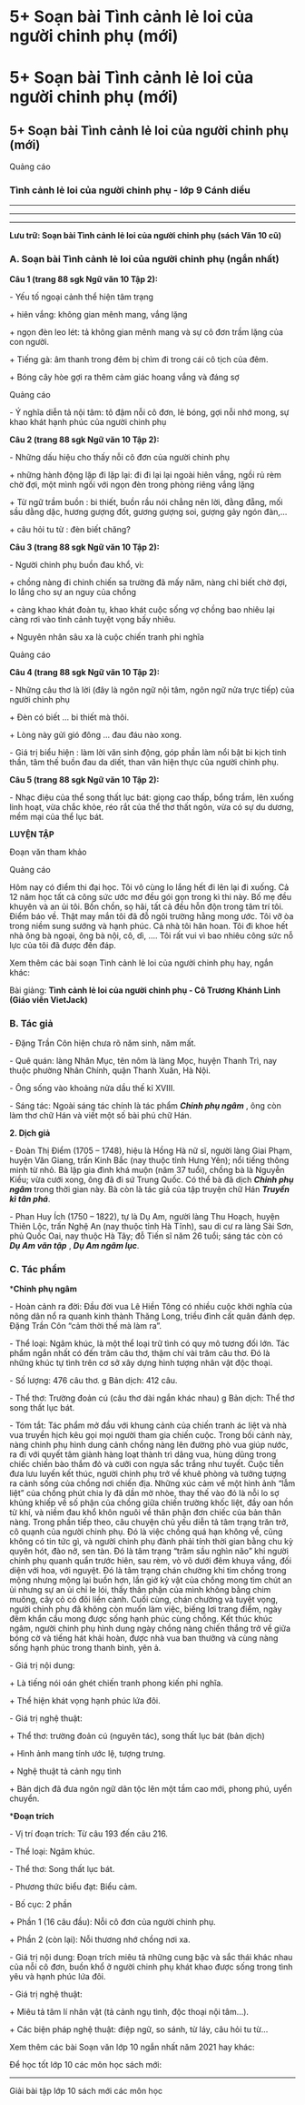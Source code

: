 # 5+ Soạn bài Tình cảnh lẻ loi của người chinh phụ (mới)

# 5+ Soạn bài Tình cảnh lẻ loi của người chinh phụ (mới)

## 5+ Soạn bài Tình cảnh lẻ loi của người chinh phụ (mới)

Quảng cáo

### Tình cảnh lẻ loi của người chinh phụ - lớp 9 Cánh diều

* * *

* * *

* * *

**Lưu trữ: Soạn bài Tình cảnh lẻ loi của người chinh phụ (sách Văn 10 cũ)**

### **A. Soạn bài Tình cảnh lẻ loi của người chinh phụ (ngắn nhất)**

**Câu 1 (trang 88 sgk Ngữ văn 10 Tập 2):**

\- Yếu tố ngoại cảnh thể hiện tâm trạng 

\+ hiên vắng: không gian mênh mang, vắng lặng 

\+ ngọn đèn leo lét: tả không gian mênh mang và sự cô đơn trầm lặng của con người. 

\+ Tiếng gà: âm thanh trong đêm bị chìm đi trong cái cô tịch của đêm. 

\+ Bóng cây hòe gợi ra thêm cảm giác hoang vắng và đáng sợ 

Quảng cáo

\- Ý nghĩa diễn tả nội tâm: tô đậm nỗi cô đơn, lẻ bóng, gợi nỗi nhớ mong, sự khao khát hạnh phúc của người chinh phụ 

**Câu 2 (trang 88 sgk Ngữ văn 10 Tập 2):**

\- Những dấu hiệu cho thấy nỗi cô đơn của người chinh phụ 

\+ những hành động lặp đi lặp lại: đi đi lại lại ngoài hiên vắng, ngồi rủ rèm chờ đợi, một mình ngồi với ngọn đèn trong phòng riêng vắng lặng 

\+ Từ ngữ trầm buồn : bi thiết, buồn rầu nói chẳng nên lời, đằng đẵng, mối sầu dằng dặc, hương gượng đốt, gương gượng soi, gượng gảy ngón đàn,… 

\+ câu hỏi tu từ : đèn biết chăng? 

**Câu 3 (trang 88 sgk Ngữ văn 10 Tập 2):**

\- Người chinh phụ buồn đau khổ, vì: 

\+ chồng nàng đi chinh chiến sa trường đã mấy năm, nàng chỉ biết chờ đợi, lo lắng cho sự an nguy của chồng 

\+ càng khao khát đoàn tụ, khao khát cuộc sống vợ chồng bao nhiêu lại càng rơi vào tình cảnh tuyệt vọng bấy nhiêu. 

\+ Nguyên nhân sâu xa là cuộc chiến tranh phi nghĩa 

Quảng cáo

**Câu 4 (trang 88 sgk Ngữ văn 10 Tập 2):**

\- Những câu thơ là lời (đây là ngôn ngữ nội tâm, ngôn ngữ nửa trực tiếp) của người chinh phụ 

\+ Đèn có biết … bi thiết mà thôi. 

\+ Lòng này gửi gió đông … đau đáu nào xong. 

\- Giá trị biểu hiện : làm lời văn sinh động, góp phần làm nổi bật bi kịch tinh thần, tâm thế buồn đau da diết, than vãn hiện thực của người chinh phụ. 

**Câu 5 (trang 88 sgk Ngữ văn 10 Tập 2):**

\- Nhạc điệu của thể song thất lục bát: giọng cao thấp, bổng trầm, lên xuống linh hoạt, vừa chắc khỏe, réo rắt của thể thơ thất ngôn, vừa có sự du dương, mềm mại của thể lục bát. 

**LUYỆN TẬP**

Đoạn văn tham khảo

Quảng cáo

Hôm nay có điểm thi đại học. Tôi vô cùng lo lắng hết đi lên lại đi xuống. Cả 12 năm học tất cả công sức ước mơ đều gói gọn trong kì thi này. Bố mẹ đều khuyên và an ủi tôi. Bồn chồn, sọ hãi, tất cả đều hỗn độn trong tâm trí tôi. Điểm báo về. Thật may mắn tôi đã đỗ ngôi trường hằng mong ước. Tôi vỡ òa trong niềm sung sướng và hạnh phúc. Cả nhà tôi hân hoan. Tôi đi khoe hết nhà ông bà ngoại, ông bà nội, cô, dì, .... Tôi rất vui vì bao nhiêu công sức nỗ lực của tôi đã được đền đáp. 

Xem thêm các bài soạn Tình cảnh lẻ loi của người chinh phụ hay, ngắn khác:

Bài giảng: **Tình cảnh lẻ loi của người chinh phụ - Cô Trương Khánh Linh (Giáo viên VietJack)**

### **B. Tác giả**

\- Đặng Trần Côn hiện chưa rõ năm sinh, năm mất.

\- Quê quán: làng Nhân Mục, tên nôm là làng Mọc, huyện Thanh Trì, nay thuộc phường Nhân Chính, quận Thanh Xuân, Hà Nội.

\- Ông sống vào khoảng nửa dầu thế kỉ XVIII.

\- Sáng tác: Ngoài sáng tác chính là tác phẩm **_Chinh phụ ngâm_** , ông còn làm thơ chữ Hán và viết một số bài phú chữ Hán.

**2\. Dịch giả**

\- Đoàn Thị Điểm (1705 – 1748), hiệu là Hồng Hà nữ sĩ, người làng Giai Phạm, huyện Văn Giang, trấn Kinh Bắc (nay thuộc tỉnh Hưng Yên); nổi tiếng thông minh từ nhỏ. Bà lập gia đình khá muộn (năm 37 tuổi), chồng bà là Nguyễn Kiều; vừa cưới xong, ông đã đi sứ Trung Quốc. Có thể bà đã dịch **_Chinh phụ ngâm_** trong thời gian này. Bà còn là tác giả của tập truyện chữ Hán **_Truyền kì tân phá_**.

\- Phan Huy Ích (1750 – 1822), tự là Dụ Am, người làng Thu Hoạch, huyện Thiên Lộc, trấn Nghệ An (nay thuộc tỉnh Hà Tĩnh), sau di cư ra làng Sài Sơn, phủ Quốc Oai, nay thuộc Hà Tây; đỗ Tiến sĩ năm 26 tuổi; sáng tác còn có **_Dụ Am văn tập_** , **_Dụ Am ngâm lục_**.

### **C. Tác phẩm**

***Chinh phụ ngâm**

\- Hoàn cảnh ra đời: Đầu đời vua Lê Hiền Tông có nhiều cuộc khởi nghĩa của nông dân nổ ra quanh kinh thành Thăng Long, triều đình cất quân đánh dẹp. Đặng Trần Côn “cảm thời thế mà làm ra”.

\- Thể loại: Ngâm khúc, là một thể loại trữ tình có quy mô tương đối lớn. Tác phẩm ngắn nhất có đến trăm câu thơ, thậm chí vài trăm câu thơ. Đó là những khúc tự tình trên cơ sở xây dựng hình tượng nhân vật độc thoại.

\- Số lượng: 476 câu thơ. g Bản dịch: 412 câu.

\- Thể thơ: Trường đoản cú (câu thơ dài ngắn khác nhau) g Bản dịch: Thể thơ song thất lục bát.

\- Tóm tắt: Tác phẩm mở đầu với khung cảnh của chiến tranh ác liệt và nhà vua truyền hịch kêu gọi mọi người tham gia chiến cuộc. Trong bối cảnh này, nàng chinh phụ hình dung cảnh chồng nàng lên đường phò vua giúp nước, ra đi với quyết tâm giành hàng loạt thành trì dâng vua, hùng dũng trong chiếc chiến bào thắm đỏ và cưỡi con ngựa sắc trắng như tuyết. Cuộc tiễn đưa lưu luyến kết thúc, người chinh phụ trở về khuê phòng và tưởng tượng ra cảnh sống của chồng nơi chiến địa. Những xúc cảm về một hình ảnh “lẫm liệt” của chồng phút chia ly đã dần mờ nhòe, thay thế vào đó là nỗi lo sợ khủng khiếp về số phận của chồng giữa chiến trường khốc liệt, đầy oan hồn tử khí, và niềm đau khổ khôn nguôi về thân phận đơn chiếc của bản thân nàng. Trong phần tiếp theo, câu chuyện chủ yếu diễn tả tâm trạng trăn trở, cô quạnh của người chinh phụ. Đó là việc chồng quá hạn không về, cũng không có tin tức gì, và người chinh phụ đành phải tính thời gian bằng chu kỳ quyên hót, đào nở, sen tàn. Đó là tâm trạng “trăm sầu nghìn não” khi người chinh phụ quanh quẩn trước hiên, sau rèm, vò võ dưới đêm khuya vắng, đối diện với hoa, với nguyệt. Đó là tâm trạng chán chường khi tìm chồng trong mộng nhưng mộng lại buồn hơn, lần giở kỷ vật của chồng mong tìm chút an ủi nhưng sự an ủi chỉ le lói, thấy thân phận của mình không bằng chim muông, cây cỏ có đôi liền cành. Cuối cùng, chán chường và tuyệt vọng, người chinh phụ đã không còn muốn làm việc, biếng lơi trang điểm, ngày đêm khẩn cầu mong được sống hạnh phúc cùng chồng. Kết thúc khúc ngâm, người chinh phụ hình dung ngày chồng nàng chiến thắng trở về giữa bóng cờ và tiếng hát khải hoàn, được nhà vua ban thưởng và cùng nàng sống hạnh phúc trong thanh bình, yên ả.

\- Giá trị nội dung:

\+ Là tiếng nói oán ghét chiến tranh phong kiến phi nghĩa.

\+ Thể hiện khát vọng hạnh phúc lứa đôi.

\- Giá trị nghệ thuật:

\+ Thể thơ: trường đoản cú (nguyên tác), song thất lục bát (bản dịch)

\+ Hình ảnh mang tính ước lệ, tượng trưng.

\+ Nghệ thuật tả cảnh ngụ tình

\+ Bản dịch đã đưa ngôn ngữ dân tộc lên một tầm cao mới, phong phú, uyển chuyển.

***Đoạn trích**

\- Vị trí đoạn trích: Từ câu 193 đến câu 216.

\- Thể loại: Ngâm khúc.

\- Thể thơ: Song thất lục bát.

\- Phương thức biểu đạt: Biểu cảm.

\- Bố cục: 2 phần

\+ Phần 1 (16 câu đầu): Nỗi cô đơn của người chinh phụ.

\+ Phần 2 (còn lại): Nỗi thương nhớ chồng nơi xa.

\- Giá trị nội dung: Đoạn trích miêu tả những cung bậc và sắc thái khác nhau của nỗi cô đơn, buồn khổ ở người chinh phụ khát khao được sống trong tình yêu và hạnh phúc lứa đôi.

\- Giá trị nghệ thuật:

\+ Miêu tả tâm lí nhân vật (tả cảnh ngụ tình, độc thoại nội tâm…).

\+ Các biện pháp nghệ thuật: điệp ngữ, so sánh, từ láy, câu hỏi tu từ…

Xem thêm các bài Soạn văn lớp 10 ngắn nhất năm 2021 hay khác:

Để học tốt lớp 10 các môn học sách mới:

* * *

Giải bài tập lớp 10 sách mới các môn học
